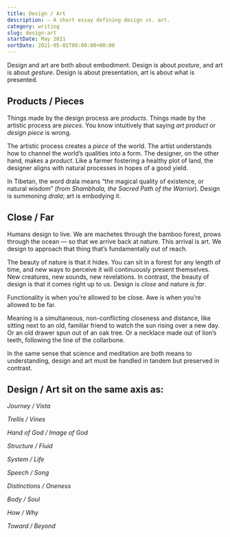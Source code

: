 ```yaml
---
title: Design / Art
description: — A short essay defining design vs. art.
category: writing
slug: design-art
startDate: May 2021
sortDate: 2021-05-01T00:00:00+00:00
---
```


Design and art are both about embodiment. Design is about _posture_, and art is about _gesture_. Design is about presentation, art is about what is presented.

## Products / Pieces

Things made by the design process are _products_. Things made by the artistic process are _pieces_. You know intuitively that saying _art product_ or _design piece_ is wrong.

The artistic process creates a _piece_ of the world. The artist understands how to channel the world’s qualities into a form. The designer, on the other hand, makes a _product_. Like a farmer fostering a healthy plot of land, the designer aligns with natural processes in hopes of a good yield.

In Tibetan, the word drala means “the magical quality of existence, or natural wisdom” (from _Shambhala, the Sacred Path of the Warrior_). Design is summoning _drala_; art is embodying it.

## Close / Far

Humans design to live. We are machetes through the bamboo forest, prows through the ocean — so that we arrive back at nature. This arrival is art. We design to approach that thing that’s fundamentally out of reach.

The beauty of nature is that it hides. You can sit in a forest for any length of time, and new ways to perceive it will continuously present themselves. New creatures, new sounds, new revelations. In contrast, the beauty of design is that it comes right up to us. Design is _close_ and nature is _far_.

Functionality is when you’re allowed to be close. Awe is when you’re allowed to be far.

Meaning is a simultaneous, non-conflicting closeness and distance, like sitting next to an old, familiar friend to watch the sun rising over a new day. Or an old drawer spun out of an oak tree. Or a necklace made out of lion’s teeth, following the line of the collarbone.

In the same sense that science and meditation are both means to understanding, design and art must be handled in tandem but preserved in contrast.

## Design / Art sit on the same axis as:

_Journey / Vista_

_Trellis / Vines_

_Hand of God / Image of God_

_Structure / Fluid_

_System / Life_

_Speech / Song_

_Distinctions / Oneness_

_Body / Soul_

_How / Why_

_Toward / Beyond_
